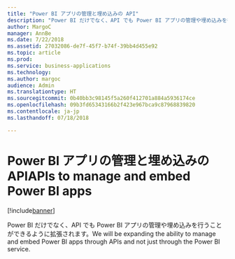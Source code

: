 ```yaml
---
title: "Power BI アプリの管理と埋め込みの API"
description: "Power BI だけでなく、API でも Power BI アプリの管理や埋め込みを行うことができるように拡張されます。"
author: MargoC
manager: AnnBe
ms.date: 7/22/2018
ms.assetid: 27032086-de7f-45f7-b74f-39bb4d455e92
ms.topic: article
ms.prod: 
ms.service: business-applications
ms.technology: 
ms.author: margoc
audience: Admin
ms.translationtype: HT
ms.sourcegitcommit: 0b40bb3c98145f5a260f412701a884a5936174ce
ms.openlocfilehash: 09b3fd65343166b2f423e967bca9c87968839820
ms.contentlocale: ja-jp
ms.lasthandoff: 07/18/2018

---
```

# <a name="apis-to-manage-and-embed-power-bi-apps"></a><span data-ttu-id="f6e49-103">Power BI アプリの管理と埋め込みの API</span><span class="sxs-lookup"><span data-stu-id="f6e49-103">APIs to manage and embed Power BI apps</span></span>


[!include[banner](../../../includes/banner.md)]

<span data-ttu-id="f6e49-104">Power BI だけでなく、API でも Power BI アプリの管理や埋め込みを行うことができるように拡張されます。</span><span class="sxs-lookup"><span data-stu-id="f6e49-104">We will be expanding the ability to manage and embed Power BI apps through APIs and not just through the Power BI service.</span></span>

